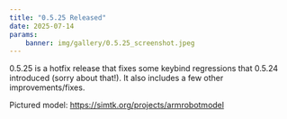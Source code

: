 ```yaml
---
title: "0.5.25 Released"
date: 2025-07-14
params:
    banner: img/gallery/0.5.25_screenshot.jpeg
---
```


0.5.25 is a hotfix release that fixes some keybind regressions that
0.5.24 introduced (sorry about that!). It also includes a few other
improvements/fixes.

Pictured model: https://simtk.org/projects/armrobotmodel

